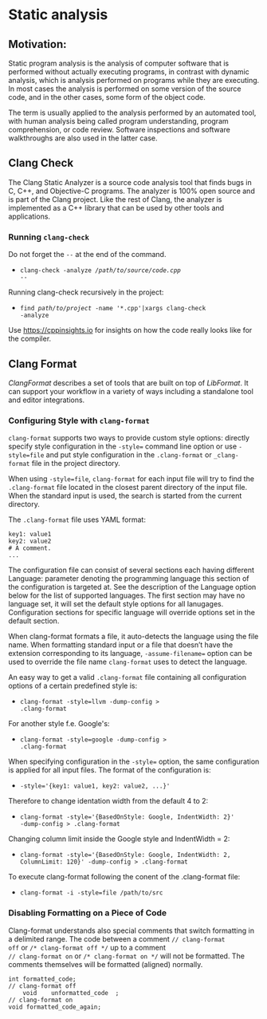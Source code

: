 # Static analysis

## **Motivation**:
Static program analysis is the analysis of computer software that is performed without actually executing programs, in contrast with dynamic analysis, which is analysis performed on programs while they are executing. In most cases the analysis is performed on some version of the source code, and in the other cases, some form of the object code.

The term is usually applied to the analysis performed by an automated tool, with human analysis being called program understanding, program comprehension, or code review. Software inspections and software walkthroughs are also used in the latter case.

## **Clang Check**
The Clang Static Analyzer is a source code analysis tool that finds bugs in C, C++, and Objective-C programs. The analyzer is 100% open source and is part of the Clang project. Like the rest of Clang, the analyzer is implemented as a C++ library that can be used by other tools and applications.

### **Running <code>clang-check</code>**
Do not forget the <code>--</code> at the end of the command.
* <code>clang-check -analyze _/path/to/source/code.cpp_ --</code>

Running clang-check recursively in the project:
* <code>find _path/to/project_ -name '*.cpp'|xargs clang-check -analyze</code>

Use <url>https://cppinsights.io</url> for insights on how the code really looks like for the compiler.

## **Clang Format**
_ClangFormat_ describes a set of tools that are built on top of _LibFormat_. It can support your workflow in a variety of ways including a standalone tool and editor integrations.

### **Configuring Style with <code>clang-format</code>**

<code>clang-format</code> supports two ways to provide custom style options: directly specify style configuration in the <code>-style=</code> command line option or use <code>-style=file</code> and put style configuration in the <code>.clang-format</code> or <code>_clang-format</code> file in the project directory.

When using <code>-style=file</code>, <code>clang-format</code> for each input file will try to find the <code>.clang-format</code> file located in the closest parent directory of the input file. When the standard input is used, the search is started from the current directory.

The <code>.clang-format</code> file uses YAML format:
```
key1: value1
key2: value2
# A comment.
...
```

The configuration file can consist of several sections each having different Language: parameter denoting the programming language this section of the configuration is targeted at. See the description of the Language option below for the list of supported languages. The first section may have no language set, it will set the default style options for all lanugages. Configuration sections for specific language will override options set in the default section.

When clang-format formats a file, it auto-detects the language using the file name. When formatting standard input or a file that doesn’t have the extension corresponding to its language, <code>-assume-filename=</code> option can be used to override the file name <code>clang-format</code> uses to detect the language.

An easy way to get a valid <code>.clang-format</code> file containing all configuration options of a certain predefined style is:

* <code>clang-format -style=llvm -dump-config > .clang-format</code>

For another style f.e. Google's:

* <code>clang-format -style=google -dump-config > .clang-format</code>

When specifying configuration in the <code>-style=</code> option, the same configuration is applied for all input files. The format of the configuration is:

* <code>-style='{key1: value1, key2: value2, ...}'</code>

Therefore to change identation width from the default 4 to 2:
* <code>clang-format -style='{BasedOnStyle: Google, IndentWidth: 2}' -dump-config > .clang-format</code>

Changing column limit inside the Google style and IndentWidth = 2:
* <code>clang-format -style='{BasedOnStyle: Google, IndentWidth: 2, ColumnLimit: 120}' -dump-config > .clang-format</code>

To execute clang-format following the conent of the .clang-format file:
* <code>clang-format -i -style=file /path/to/src</code>

### **Disabling Formatting on a Piece of Code**

Clang-format understands also special comments that switch formatting in a delimited range. The code between a comment <code>// clang-format off</code> or <code>/\* clang-format off \*/</code> up to a comment <code> // clang-format on</code> or <code>/\* clang-format on \*/</code> will not be formatted. The comments themselves will be formatted (aligned) normally.

```
int formatted_code;
// clang-format off
    void    unformatted_code  ;
// clang-format on
void formatted_code_again;
```
